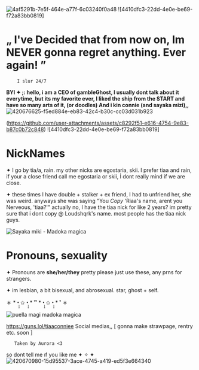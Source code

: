 
![4af5291b-7e5f-464e-a77f-6c03240f0a48](https://github.com/user-attachments/assets/51e0cbf2-23cf-4ddc-83ad-2f20e285c48c)
 ![4410dfc3-22dd-4e0e-be69-f72a83bb0819]

# „ I've Decided that from now on, Im NEVER gonna regret anything. Ever again! ” 

        I slur 24/7

**BYI ✦ ;:  hello, i am a CEO of gambleGhost, I usually dont talk about it everytime, but its my favorite ever, I liked the ship from the START and have so many arts of it, (or doodles) And i kin connie (and sayaka mizi),,** ![420676625-f5ed884e-eb83-42c4-b30c-cc03d031b923](https://github.com/user-attachments/assets/dd5db178-ae26-4222-a465-79528ee74345)

(https://github.com/user-attachments/assets/c8292f51-e616-4754-9e83-b87c0b72c848)
![4410dfc3-22dd-4e0e-be69-f72a83bb0819]

# NickNames
✦ I go by tia/a, rain. my other nicks are egostaria, skii. I prefer tiaa and rain, if your a close friend call me egostaria or skii, İ dont really mind if we are close. 

✦ these times I have double + stalker + ex friend, I had to unfriend her, she was weird. anyways she was saying "You *Copy* 'Riaa's name, arent you Nerveous, 'tiaa?'" actually no, I have the tiaa nick for like 2 years? im pretty sure that i dont copy @ Loudshqrk's name. most people has the tiaa nick guys.  


![Sayaka miki - Madoka magica](https://github.com/user-attachments/assets/f0868ef0-b307-4320-a8ee-af0788870991)

# Pronouns, sexuality
✦ Pronouns are **she/her/they** pretty please just use these, any prns for strangers. 

✦ im lesbian, a bit bisexual, and abrosexual. star, ghost + self.


＊ * •̩̩͙ ✩ •̩̩͙ * ˚˚ * •̩̩͙ ✩ •̩̩͙ *  ˚     ＊


![puella magi madoka magica](https://github.com/user-attachments/assets/a2754ca7-a4d0-4b69-9e8b-652818b875df)

https://guns.lol/tiaaconniee
Social medias,, 
[ gonna make strawpage, rentry etc. soon ]






       Taken by Aurora <3
  so dont tell me ıf you like me
  ✦             ✧               ✦
![420670980-15d95537-3ace-4745-a419-ed5f3e664340](https://github.com/user-attachments/assets/0cb85fba-f697-45d8-829f-96c51283f9d1)
     
